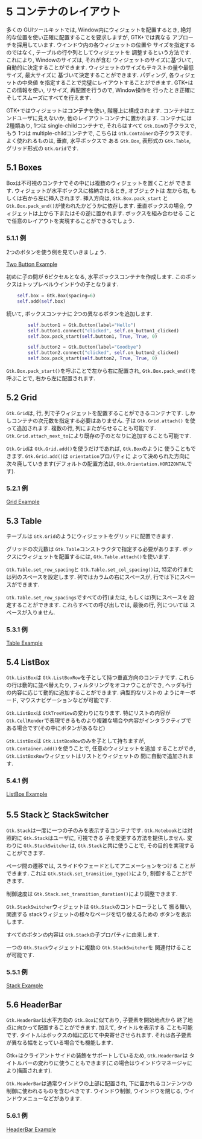 # 5 コンテナのレイアウト

多くの GUIツールキットでは, Window内にウィジェットを配置するとき,
絶対的な位置を使い正確に配置することを要求しますが, GTK+では異なる
アプローチを採用しています. ウインドウ内の各ウィジェットの位置や
サイズを指定するのではなく, テーブルの行や列としてウィジェットを
調整するという方法です. これにより, Windowのサイズは, それが含む
ウィジェットのサイズに基づいて, 自動的に決定することができます.
ウィジェットのサイズもテキストの量や最低サイズ, 最大サイズに
基づいて決定することができます. パディング, 各ウィジェットの中央値
を指定することで完璧にレイアウトすることができます.
GTK+はこの情報を使い, リサイズ, 再配置を行うので, Window操作を
行ったとき正確にそしてスムーズにすべてを行えます.

GTK+ではウィジェットは**コンテナ**を使い, 階層上に構成されます.
コンテナはエンドユーザに見えないか, 他のレイアウトコンテナに置かれます.
コンテナには 2種類あり, 1つは single-childコンテナで, それらはすべて
`Gtk.Bin`の子クラスで, もう 1つは multiple-childコンテナで, こちらは
`Gtk.Container`の子クラスです. よく使われるものは, 垂直, 水平ボックスで
ある `Gtk.Box`, 表形式の `Gtk.Table`, グリッド形式の `Gtk.Grid`です.


## 5.1 Boxes

Boxは不可視のコンテナでその中には複数のウィジェットを置くことが
できます. ウィジェットが水平ボックスに格納されるとき, オブジェクトは
左から右, もしくは右から左に挿入されます. 挿入方向は, `Gtk.Box.pack_start`
と `Gtk.Box.pack_end()`が使われたかどうかに依存します. 垂直ボックスの場合,
ウィジェットは上から下またはその逆に置かれます. ボックスを組み合わせる
ことで任意のレイアウトを実現することができるでしょう.

### 5.1.1 例

2つのボタンを使う例を見ていきましょう.

[Two Button Example](two_button.py)

初めに子の間が 6ピクセルとなる, 水平ボックスコンテナを作成します.
このボックスはトップレベルウインドウの子となります.

```python
    self.box = Gtk.Box(spacing=6)
    self.add(self.box)
```

続いて, ボックスコンテナに 2つの異なるボタンを追加します.

```python
        self.button1 = Gtk.Button(label="Hello")
        self.button1.connect("clicked", self.on_button1_clicked)
        self.box.pack_start(self.button1, True, True, 0)

        self.button2 = Gtk.Button(label="Goodbye")
        self.button2.connect("clicked", self.on_button2_clicked)
        self.box.pack_start(self.button2, True, True, 0)
```

`Gtk.Box.pack_start()`を呼ぶことで左から右に配置され,
`Gtk.Box.pack_end()`を呼ぶことで, 右から左に配置されます.

## 5.2 Grid

`Gtk.Grid`は, 行, 列で子ウィジェットを配置することができるコンテナです.
しかしコンテナの次元数を指定する必要はありません. 子は `Gtk.Grid.attach()`
を使って追加されます. 複数の行, 列にまたがらせることも可能です.
`Gtk.Grid.attach_next_to`により既存の子のとなりに追加することも可能です.


`Gtk.Grid`は `Gtk.Grid.add()`を使うだけであれば, `Gtk.Box`のように
使うこともできます. `Gtk.Grid.add()`は `orientation`プロパティに
よって決められた方向に次々廃していきます(デフォルトの配置方法は,
`Gtk.Orientation.HORIZONTAL`です).

### 5.2.1 例

[Grid Example](grid_example.py)

## 5.3 Table

テーブルは `Gtk.Grid`のようにウィジェットをグリッドに配置できます.

グリッドの次元数は `Gtk.Table`コンストラクタで指定する必要があります.
ボックスにウィジェットを配置するには, `Gtk.Table.attach()`を使います.

`Gtk.Table.set_row_spacing`と `Gtk.Table.set_col_spacing()`は,
特定の行または列のスペースを設定します. 列ではカラムの右にスペースが,
行では下にスペースができます.

`Gtk.Table.set_row_spacings`ですべての行(または, もしくは)列にスペースを
設定することができます. これらすべての呼び出しでは, 最後の行, 列については
スペースが入りません.

### 5.3.1 例

[Table Example](table_example.py)

## 5.4 ListBox

`Gtk.ListBox`は `Gtk.ListBoxRow`を子として持つ垂直方向のコンテナです.
これらの行は動的に並べ替えたり, フィルタリングをオコナウことができ,
ヘッダも行の内容に応じて動的に追加することができます. 典型的なリストの
ようにキーボード, マウスナビゲーションなどが可能です.

`Gtk.ListBox`は `GtkTreeView`の変わりになります. 特にリストの内容が
`Gtk.CellRender`で表現できるものより複雑な場合や内容がインタラクティブで
ある場合です(その中にボタンがあるなど)

`Gtk.ListBox`は `Gtk.ListBoxRow`のみを子として持ちますが,
`Gtk.Container.add()`を使うことで, 任意のウィジェットを追加
することができ, `Gtk.ListBoxRow`ウィジェットはリストとウィジェットの
間に自動で追加されます.

### 5.4.1 例

[ListBox Example](listbox_example.py)

## 5.5 Stackと StackSwitcher

`Gtk.Stack`は一度に一つの子のみを表示するコンテナです.
`Gtk.Notebook`とは対照的に `Gtk.Stack`はユーザに, 可視できる
子を変更する方法を提供しません. 変わりに `Gtk.StackSwitcher`は,
`Gtk.Stack`と共に使うことで, その目的を実現することができます.

ページ間の遷移では, スライドやフェードとしてアニメーションをつける
ことができます. これは `Gtk.Stack.set_transition_type()`により,
制御することができます.

制御速度は `Gtk.Stack.set_transition_duration()`により調整できます.

`Gtk.StackSwitcher`ウィジェットは `Gtk.Stack`のコントローラとして
振る舞い, 関連する stackウィジェットの様々なページを切り替えるための
ボタンを表示します.

すべてのボタンの内容は `Gtk.Stack`の子プロパティに由来します.

一つの `Gtk.Stack`ウィジェットに複数の `Gtk.StackSwitcher`を
関連付けることが可能です.

### 5.5.1 例

[Stack Example](stack_example.py)

## 5.6 HeaderBar

`Gtk.HeaderBar`は水平方向の `Gtk.Box`に似ており, 子要素を開始地点から
終了地点に向かって配置することができます. 加えて, タイトルを表示する
ことも可能です. タイトルはボックスの幅に応じて中央寄せさせられます.
それは各子要素が異なる幅をとっている場合でも機能します.

Gtk+はクライアントサイドの装飾をサポートしているため, `Gtk.HeaderBar`は
タイトルバーの変わりに使うこともできます(この場合はウインドウマネージャに
より描画されます).

`Gtk.HeaderBar`は通常ウインドウの上部に配置され, 下に置かれるコンテンツの
制御に使われるものを含むべきです. ウインドウ制御, ウインドウを閉じる,
ウインドウメニューなどがあります.

### 5.6.1 例

[HeaderBar Example](headerbar_example.py)
